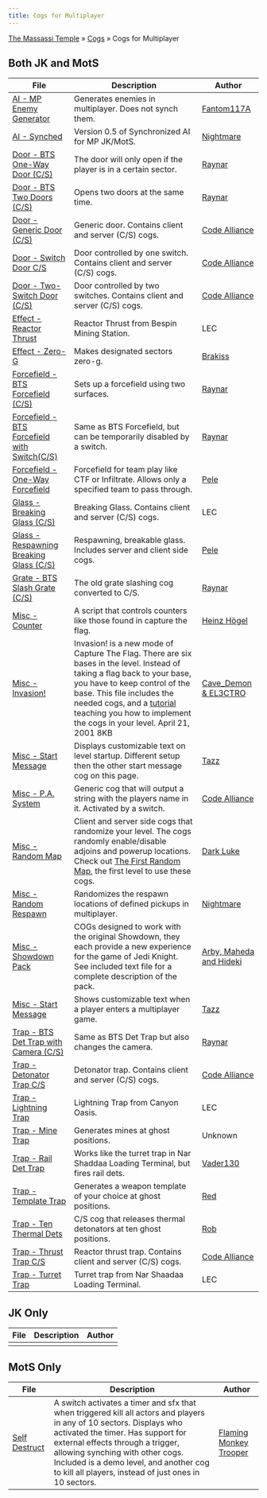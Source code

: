 ```yaml
---
title: Cogs for Multiplayer
---
```

<p class="crumb" markdown=1>
    <a href="/">The Massassi Temple</a> &raquo;
    <a href="/cog/">Cogs</a> &raquo;
    Cogs for Multiplayer
</p>

## Both JK and MotS

<div class="tutorial-table" markdown=1>

| File                                                                              | Description                                                                                                                                                                                                                                                                                                                                     | Author                                                  |
| --------------------------------------------------------------------------------- | ----------------------------------------------------------------------------------------------------------------------------------------------------------------------------------------------------------------------------------------------------------------------------------------------------------------------------------------------- | ------------------------------------------------------- |
| [AI - MP Enemy Generator](/cogfiles/mp/enemygenmp.zip)                            | Generates enemies in multiplayer. Does not synch them.                                                                                                                                                                                                                                                                                          | [Fantom117A](mailto:Fantom117A@aol.com)                 |
| [AI - Synched](/cogfiles/mp/ais2.zip)                                             | Version 0.5 of Synchronized AI for MP JK/MotS.                                                                                                                                                                                                                                                                                                  | [Nightmare](mailto:knud@raex.com)                       |
| [Door - BTS One-Way Door (C/S)](/cogfiles/mp/BTS_1waydoor.zip)                    | The door will only open if the player is in a certain sector.                                                                                                                                                                                                                                                                                   | [Raynar](mailto:slebrun@scopus.vic.edu.au)              |
| [Door - BTS Two Doors (C/S)](/cogfiles/mp/BTS_2door.zip)                          | Opens two doors at the same time.                                                                                                                                                                                                                                                                                                               | [Raynar](mailto:slebrun@scopus.vic.edu.au)              |
| [Door - Generic Door (C/S)](/cogfiles/mp/jeddoor.zip)                             | Generic door. Contains client and server (C/S) cogs.                                                                                                                                                                                                                                                                                            | [Code Alliance](http://www.code-alliance.com/)          |
| [Door - Switch Door C/S](/cogfiles/mp/jedsdoor.zip)                               | Door controlled by one switch. Contains client and server (C/S) cogs.                                                                                                                                                                                                                                                                           | [Code Alliance](http://www.code-alliance.com/)          |
| [Door - Two-Switch Door (C/S)](/cogfiles/mp/jed2sdoor.zip)                        | Door controlled by two switches. Contains client and server (C/S) cogs.                                                                                                                                                                                                                                                                         | [Code Alliance](http://www.code-alliance.com/)          |
| [Effect - Reactor Thrust](/cogfiles/mp/00_reactorthrust.cog)                      | Reactor Thrust from Bespin Mining Station.                                                                                                                                                                                                                                                                                                      | LEC                                                     |
| [Effect - Zero-G](/cogfiles/mp/zero-g.cog)                                        | Makes designated sectors zero-g.                                                                                                                                                                                                                                                                                                                | [Brakiss](mailto:%20buffy@ebicom.net)                   |
| [Forcefield - BTS Forcefield (C/S)](/cogfiles/mp/BTS_forcefield.zip)              | Sets up a forcefield using two surfaces.                                                                                                                                                                                                                                                                                                        | [Raynar](mailto:slebrun@scopus.vic.edu.au)              |
| [Forcefield - BTS Forcefield with Switch(C/S)](/cogfiles/mp/BTS_forcefieldsw.zip) | Same as BTS Forcefield, but can be temporarily disabled by a switch.                                                                                                                                                                                                                                                                            | [Raynar](mailto:slebrun@scopus.vic.edu.au)              |
| [Forcefield - One-Way Forcefield](/cogfiles/mp/oneway.cog)                        | Forcefield for team play like CTF or Infiltrate. Allows only a specified team to pass through.                                                                                                                                                                                                                                                  | [Pele](mailto:%20pele975@hotmail.com)                   |
| [Glass - Breaking Glass (C/S)](/cogfiles/mp/bg.zip)                               | Breaking Glass. Contains client and server (C/S) cogs.                                                                                                                                                                                                                                                                                          | LEC                                                     |
| [Glass - Respawning Breaking Glass (C/S)](/cogfiles/mp/bc.zip)                    | Respawning, breakable glass. Includes server and client side cogs.                                                                                                                                                                                                                                                                              | [Pele](mailto:%20pele975@hotmail.com)                   |
| [Grate - BTS Slash Grate (C/S)](/cogfiles/mp/BTS_slashgrate.zip)                  | The old grate slashing cog converted to C/S.                                                                                                                                                                                                                                                                                                    | [Raynar](mailto:slebrun@scopus.vic.edu.au)              |
| [Misc - Counter](/cogfiles/mp/counter2.zip)                                       | A script that controls counters like those found in capture the flag.                                                                                                                                                                                                                                                                           | [Heinz Högel](mailto:heihoegel@csi.com)                 |
| [Misc - Invasion\!](/cogfiles/mp/invasion.zip)                                    | Invasion\! is a new mode of Capture The Flag. There are six bases in the level. Instead of taking a flag back to your base, you have to keep control of the base. This file includes the needed cogs, and a [tutorial](http://www.lunarhorizon.com/gmdlor/tnw/invtut/) teaching you how to implement the cogs in your level. April 21, 2001 8KB | [Cave\_Demon & EL3CTRO](mailto:cave_demon@massassi.com) |
| [Misc - Start Message](/cogfiles/mp/tstartmsg.cog)                                | Displays customizable text on level startup. Different setup then the other start message cog on this page.                                                                                                                                                                                                                                     | [Tazz](mailto:melton@tcon.net)                          |
| [Misc - P.A. System](/cogfiles/mp/Jed_output_switch.cog)                          | Generic cog that will output a string with the players name in it. Activated by a switch.                                                                                                                                                                                                                                                       | [Code Alliance](http://www.code-alliance.com/)          |
| [Misc - Random Map](/cogfiles/mp/randommapcogs.zip)                               | Client and server side cogs that randomize your level. The cogs randomly enable/disable adjoins and powerup locations. Check out [The First Random Map](/levels/files/1018.shtml), the first level to use these cogs.                                                                                                    | [Dark Luke](mailto:tamdav@iponline.com)                                        |
| [Misc - Random Respawn](/cogfiles/mp/random_respawn.cog)                          | Randomizes the respawn locations of defined pickups in multiplayer.                                                                                                                                                                                                                                                                             | [Nightmare](mailto:knud@raex.com)                       |
| [Misc - Showdown Pack](/cogfiles/mp/showdown.zip)                                 | COGs designed to work with the original Showdown, they each provide a new experience for the game of Jedi Knight. See included text file for a complete description of the pack.                                                                                                                                                                | [Arby, Maheda and Hideki](mailto:Maheda@ignmail.com)    |
| [Misc - Start Message](/cogfiles/mp/startmsg.cog)                                 | Shows customizable text when a player enters a multiplayer game.                                                                                                                                                                                                                                                                                | [Tazz](mailto:%20tazztazz@hotmail.com)                  |
| [Trap - BTS Det Trap with Camera (C/S)](/cogfiles/mp/BTS_dettrapcam.zip)          | Same as BTS Det Trap but also changes the camera.                                                                                                                                                                                                                                                                                               | [Raynar](mailto:slebrun@scopus.vic.edu.au)              |
| [Trap - Detonator Trap C/S](/cogfiles/mp/jeddettrap.zip)                          | Detonator trap. Contains client and server (C/S) cogs.                                                                                                                                                                                                                                                                                          | [Code Alliance](http://www.code-alliance.com/)          |
| [Trap - Lightning Trap](/cogfiles/mp/00_lightingtrap.cog)                         | Lightning Trap from Canyon Oasis.                                                                                                                                                                                                                                                                                                               | LEC                                                     |
| [Trap - Mine Trap](/cogfiles/mp/minetrap.cog)                                     | Generates mines at ghost positions.                                                                                                                                                                                                                                                                                                             | Unknown                                                 |
| [Trap - Rail Det Trap](/cogfiles/mp/raildet.cog)                                  | Works like the turret trap in Nar Shaddaa Loading Terminal, but fires rail dets.                                                                                                                                                                                                                                                                | [Vader130](mailto:Vader130@aol.com)                     |
| [Trap - Template Trap](/cogfiles/mp/tmptrap.cog)                                  | Generates a weapon template of your choice at ghost positions.                                                                                                                                                                                                                                                                                  | [Red](mailto:%20theensers@mindspring.com)               |
| [Trap - Ten Thermal Dets](/cogfiles/mp/10tdets.zip)                               | C/S cog that releases thermal detonators at ten ghost positions.                                                                                                                                                                                                                                                                                | [Rob](mailto:rc@mlode.com)                              |
| [Trap - Thrust Trap C/S](/cogfiles/mp/jedthrust.zip)                              | Reactor thrust trap. Contains client and server (C/S) cogs.                                                                                                                                                                                                                                                                                     | [Code Alliance](http://www.code-alliance.com/)          |
| [Trap - Turret Trap](/cogfiles/mp/00_turrettrap.cog)                              | Turret trap from Nar Shaadaa Loading Terminal.                                                                                                                                                                                                                                                                                                  | LEC                                                     |

</div>
  
  
## JK Only  

<div class="tutorial-table" markdown=1>

| File | Description | Author |
| ---- | ----------- | ------ |
|      |             |        |

</div>

## MotS Only

<div class="tutorial-table" markdown=1>

| File                                                                  | Description                                                                                                                                                                                                                                                                                                                          | Author                                              |
| --------------------------------------------------------------------- | ------------------------------------------------------------------------------------------------------------------------------------------------------------------------------------------------------------------------------------------------------------------------------------------------------------------------------------ | --------------------------------------------------- |
| [Self Destruct](/cogfiles/mp/selfdestruct.zip)                        | A switch activates a timer and sfx that when triggered kill all actors and players in any of 10 sectors. Displays who activated the timer. Has support for external effects through a trigger, allowing synching with other cogs. Included is a demo level, and another cog to kill all players, instead of just ones in 10 sectors. | [Flaming Monkey Trooper](mailto:brendan@bohica.net) |

</div>
